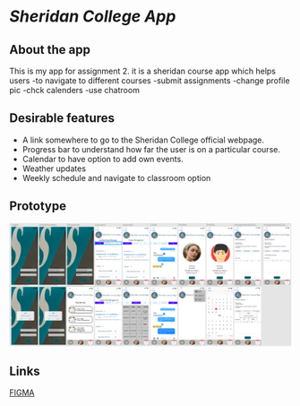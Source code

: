 # _Sheridan College App_

## **About the app**
  This is my app for assignment 2. it is a sheridan course app which helps users
  -to navigate to different courses
  -submit assignments
  -change profile pic
  -chck calenders
  -use chatroom
  

## **Desirable features**
-	A link somewhere to go to the Sheridan College official webpage.
-	Progress bar to understand how far the user is on a particular course.
-	Calendar to have option to add own events.
-	Weather updates
-	Weekly schedule and navigate to classroom option


## **Prototype**
<img width="1210" alt="Screen Shot 2022-02-22 at 3 48 29 AM" src="https://github.com/kabire/INFO31179_Assignment2/blob/main/Prototype.png">



## **Links**
[FIGMA](https://www.figma.com/file/0OlD225pPi0L3sE0RORBcv/Sheridan-Course-App_2nd)<br />
